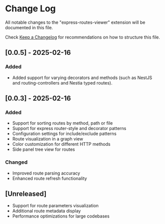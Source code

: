 # Change Log

All notable changes to the "express-routes-viewer" extension will be documented in this file.

Check [Keep a Changelog](http://keepachangelog.com/) for recommendations on how to structure this file.

## [0.0.5] - 2025-02-16

### Added
- Added support for varying decorators and methods (such as NestJS and routing-controllers and Nestia typed routes).

## [0.0.3] - 2025-02-16

### Added
- Support for sorting routes by method, path or file
- Support for express router-style and decorator patterns
- Configuration settings for include/exclude patterns
- Route visualization in a graph view
- Color customization for different HTTP methods
- Side panel tree view for routes

### Changed
- Improved route parsing accuracy
- Enhanced route refresh functionality

## [Unreleased]
- Support for route parameters visualization
- Additional route metadata display
- Performance optimizations for large codebases